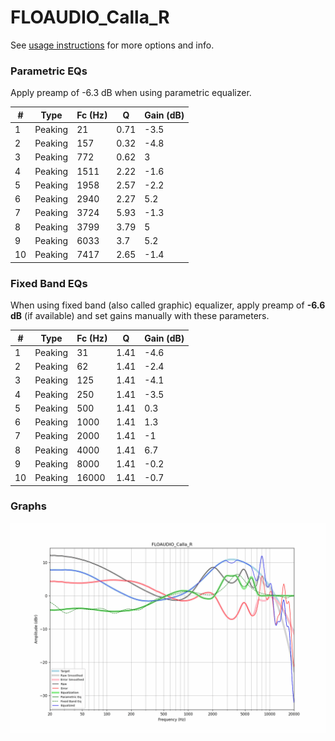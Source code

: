 # FLOAUDIO_Calla_R
See [usage instructions](https://github.com/jaakkopasanen/AutoEq#usage) for more options and info.

### Parametric EQs
Apply preamp of -6.3 dB when using parametric equalizer.

|   # | Type    |   Fc (Hz) |    Q |   Gain (dB) |
|-----|---------|-----------|------|-------------|
|   1 | Peaking |        21 | 0.71 |        -3.5 |
|   2 | Peaking |       157 | 0.32 |        -4.8 |
|   3 | Peaking |       772 | 0.62 |         3   |
|   4 | Peaking |      1511 | 2.22 |        -1.6 |
|   5 | Peaking |      1958 | 2.57 |        -2.2 |
|   6 | Peaking |      2940 | 2.27 |         5.2 |
|   7 | Peaking |      3724 | 5.93 |        -1.3 |
|   8 | Peaking |      3799 | 3.79 |         5   |
|   9 | Peaking |      6033 | 3.7  |         5.2 |
|  10 | Peaking |      7417 | 2.65 |        -1.4 |

### Fixed Band EQs
When using fixed band (also called graphic) equalizer, apply preamp of **-6.6 dB** (if available) and set gains manually with these parameters.

|   # | Type    |   Fc (Hz) |    Q |   Gain (dB) |
|-----|---------|-----------|------|-------------|
|   1 | Peaking |        31 | 1.41 |        -4.6 |
|   2 | Peaking |        62 | 1.41 |        -2.4 |
|   3 | Peaking |       125 | 1.41 |        -4.1 |
|   4 | Peaking |       250 | 1.41 |        -3.5 |
|   5 | Peaking |       500 | 1.41 |         0.3 |
|   6 | Peaking |      1000 | 1.41 |         1.3 |
|   7 | Peaking |      2000 | 1.41 |        -1   |
|   8 | Peaking |      4000 | 1.41 |         6.7 |
|   9 | Peaking |      8000 | 1.41 |        -0.2 |
|  10 | Peaking |     16000 | 1.41 |        -0.7 |

### Graphs
![](./FLOAUDIO_Calla_R.png)
